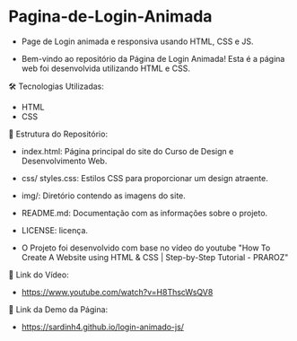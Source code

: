 # Pagina-de-Login-Animada
- Page de Login animada e responsiva usando HTML, CSS e JS.

- Bem-vindo ao repositório da Página de Login Animada! Esta é a página web foi desenvolvida utilizando HTML e CSS.

🛠️ Tecnologias Utilizadas:

- HTML
- CSS

📂 Estrutura do Repositório:

- index.html: Página principal do site do Curso de Design e Desenvolvimento Web.
- css/ styles.css: Estilos CSS para proporcionar um design atraente.
- img/: Diretório contendo as imagens do site.
- README.md: Documentação com as informações sobre o projeto.
- LICENSE: licença.

- O Projeto foi desenvolvido com base no vídeo do youtube "How To Create A Website using HTML & CSS | Step-by-Step Tutorial - PRAROZ"

🔗 Link do Vídeo:

- https://www.youtube.com/watch?v=H8ThscWsQV8

🔗 Link da Demo da Página:

- https://sardinh4.github.io/login-animado-js/
